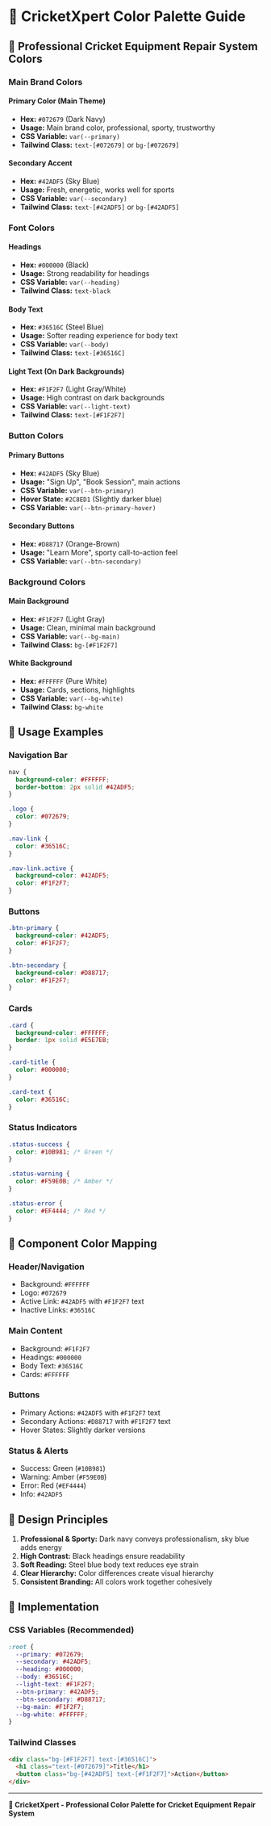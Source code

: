# 🎨 CricketXpert Color Palette Guide

## 🏏 **Professional Cricket Equipment Repair System Colors**

### **Main Brand Colors**

#### **Primary Color (Main Theme)**
- **Hex:** `#072679` (Dark Navy)
- **Usage:** Main brand color, professional, sporty, trustworthy
- **CSS Variable:** `var(--primary)`
- **Tailwind Class:** `text-[#072679]` or `bg-[#072679]`

#### **Secondary Accent**
- **Hex:** `#42ADF5` (Sky Blue)
- **Usage:** Fresh, energetic, works well for sports
- **CSS Variable:** `var(--secondary)`
- **Tailwind Class:** `text-[#42ADF5]` or `bg-[#42ADF5]`

### **Font Colors**

#### **Headings**
- **Hex:** `#000000` (Black)
- **Usage:** Strong readability for headings
- **CSS Variable:** `var(--heading)`
- **Tailwind Class:** `text-black`

#### **Body Text**
- **Hex:** `#36516C` (Steel Blue)
- **Usage:** Softer reading experience for body text
- **CSS Variable:** `var(--body)`
- **Tailwind Class:** `text-[#36516C]`

#### **Light Text (On Dark Backgrounds)**
- **Hex:** `#F1F2F7` (Light Gray/White)
- **Usage:** High contrast on dark backgrounds
- **CSS Variable:** `var(--light-text)`
- **Tailwind Class:** `text-[#F1F2F7]`

### **Button Colors**

#### **Primary Buttons**
- **Hex:** `#42ADF5` (Sky Blue)
- **Usage:** "Sign Up", "Book Session", main actions
- **CSS Variable:** `var(--btn-primary)`
- **Hover State:** `#2C8ED1` (Slightly darker blue)
- **CSS Variable:** `var(--btn-primary-hover)`

#### **Secondary Buttons**
- **Hex:** `#D88717` (Orange-Brown)
- **Usage:** "Learn More", sporty call-to-action feel
- **CSS Variable:** `var(--btn-secondary)`

### **Background Colors**

#### **Main Background**
- **Hex:** `#F1F2F7` (Light Gray)
- **Usage:** Clean, minimal main background
- **CSS Variable:** `var(--bg-main)`
- **Tailwind Class:** `bg-[#F1F2F7]`

#### **White Background**
- **Hex:** `#FFFFFF` (Pure White)
- **Usage:** Cards, sections, highlights
- **CSS Variable:** `var(--bg-white)`
- **Tailwind Class:** `bg-white`

## 🎯 **Usage Examples**

### **Navigation Bar**
```css
nav {
  background-color: #FFFFFF;
  border-bottom: 2px solid #42ADF5;
}

.logo {
  color: #072679;
}

.nav-link {
  color: #36516C;
}

.nav-link.active {
  background-color: #42ADF5;
  color: #F1F2F7;
}
```

### **Buttons**
```css
.btn-primary {
  background-color: #42ADF5;
  color: #F1F2F7;
}

.btn-secondary {
  background-color: #D88717;
  color: #F1F2F7;
}
```

### **Cards**
```css
.card {
  background-color: #FFFFFF;
  border: 1px solid #E5E7EB;
}

.card-title {
  color: #000000;
}

.card-text {
  color: #36516C;
}
```

### **Status Indicators**
```css
.status-success {
  color: #10B981; /* Green */
}

.status-warning {
  color: #F59E0B; /* Amber */
}

.status-error {
  color: #EF4444; /* Red */
}
```

## 📱 **Component Color Mapping**

### **Header/Navigation**
- Background: `#FFFFFF`
- Logo: `#072679`
- Active Link: `#42ADF5` with `#F1F2F7` text
- Inactive Links: `#36516C`

### **Main Content**
- Background: `#F1F2F7`
- Headings: `#000000`
- Body Text: `#36516C`
- Cards: `#FFFFFF`

### **Buttons**
- Primary Actions: `#42ADF5` with `#F1F2F7` text
- Secondary Actions: `#D88717` with `#F1F2F7` text
- Hover States: Slightly darker versions

### **Status & Alerts**
- Success: Green (`#10B981`)
- Warning: Amber (`#F59E0B`)
- Error: Red (`#EF4444`)
- Info: `#42ADF5`

## 🎨 **Design Principles**

1. **Professional & Sporty:** Dark navy conveys professionalism, sky blue adds energy
2. **High Contrast:** Black headings ensure readability
3. **Soft Reading:** Steel blue body text reduces eye strain
4. **Clear Hierarchy:** Color differences create visual hierarchy
5. **Consistent Branding:** All colors work together cohesively

## 🔧 **Implementation**

### **CSS Variables (Recommended)**
```css
:root {
  --primary: #072679;
  --secondary: #42ADF5;
  --heading: #000000;
  --body: #36516C;
  --light-text: #F1F2F7;
  --btn-primary: #42ADF5;
  --btn-secondary: #D88717;
  --bg-main: #F1F2F7;
  --bg-white: #FFFFFF;
}
```

### **Tailwind Classes**
```html
<div class="bg-[#F1F2F7] text-[#36516C]">
  <h1 class="text-[#072679]">Title</h1>
  <button class="bg-[#42ADF5] text-[#F1F2F7]">Action</button>
</div>
```

---

**🏏 CricketXpert - Professional Color Palette for Cricket Equipment Repair System**
